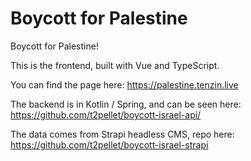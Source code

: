# Boycott for Palestine

Boycott for Palestine!

This is the frontend, built with Vue and TypeScript. 

You can find the page here: https://palestine.tenzin.live


The backend is in Kotlin / Spring, and can be seen here: https://github.com/t2pellet/boycott-israel-api/

The data comes from Strapi headless CMS, repo here: https://github.com/t2pellet/boycott-israel-strapi
